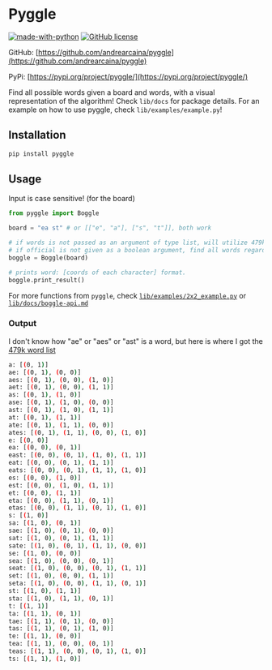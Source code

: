# Pyggle

[![made-with-python](https://img.shields.io/badge/Made%20with-Python-1f425f.svg)](https://www.python.org/) [![GitHub license](https://img.shields.io/github/license/Naereen/StrapDown.js.svg)](https://github.com/Naereen/StrapDown.js/blob/master/LICENSE)

GitHub: [https://github.com/andrearcaina/pyggle](https://github.com/andrearcaina/pyggle)

PyPi: [https://pypi.org/project/pyggle/](https://pypi.org/project/pyggle/)

Find all possible words given a board and words, with a visual representation of the algorithm!
Check `lib/docs` for package details. For an example on how to use pyggle, check `lib/examples/example.py`!

## Installation

```bash
pip install pyggle
```

## Usage

Input is case sensitive! (for the board)

```python
from pyggle import Boggle

board = "ea st" # or [["e", "a"], ["s", "t"]], both work

# if words is not passed as an argument of type list, will utilize 479k words (all in English)
# if official is not given as a boolean argument, find all words regardless of length
boggle = Boggle(board)

# prints word: [coords of each character] format.
boggle.print_result()
```

For more functions from `pyggle`, check [`lib/examples/2x2_example.py`](https://github.com/andrearcaina/pyggle/blob/main/lib/examples/2x2_example.py) or [`lib/docs/boggle-api.md`](https://github.com/andrearcaina/pyggle/blob/main/lib/docs/boggle-api.md)

### Output

I don't know how "ae" or "aes" or "ast" is a word, but here is where I got the [479k word list](https://github.com/dwyl/english-words)

```bash
a: [(0, 1)]
ae: [(0, 1), (0, 0)]
aes: [(0, 1), (0, 0), (1, 0)]
aet: [(0, 1), (0, 0), (1, 1)]
as: [(0, 1), (1, 0)]
ase: [(0, 1), (1, 0), (0, 0)]
ast: [(0, 1), (1, 0), (1, 1)]
at: [(0, 1), (1, 1)]
ate: [(0, 1), (1, 1), (0, 0)]
ates: [(0, 1), (1, 1), (0, 0), (1, 0)]
e: [(0, 0)]
ea: [(0, 0), (0, 1)]
east: [(0, 0), (0, 1), (1, 0), (1, 1)]
eat: [(0, 0), (0, 1), (1, 1)]
eats: [(0, 0), (0, 1), (1, 1), (1, 0)]
es: [(0, 0), (1, 0)]
est: [(0, 0), (1, 0), (1, 1)]
et: [(0, 0), (1, 1)]
eta: [(0, 0), (1, 1), (0, 1)]
etas: [(0, 0), (1, 1), (0, 1), (1, 0)]
s: [(1, 0)]
sa: [(1, 0), (0, 1)]
sae: [(1, 0), (0, 1), (0, 0)]
sat: [(1, 0), (0, 1), (1, 1)]
sate: [(1, 0), (0, 1), (1, 1), (0, 0)]
se: [(1, 0), (0, 0)]
sea: [(1, 0), (0, 0), (0, 1)]
seat: [(1, 0), (0, 0), (0, 1), (1, 1)]
set: [(1, 0), (0, 0), (1, 1)]
seta: [(1, 0), (0, 0), (1, 1), (0, 1)]
st: [(1, 0), (1, 1)]
sta: [(1, 0), (1, 1), (0, 1)]
t: [(1, 1)]
ta: [(1, 1), (0, 1)]
tae: [(1, 1), (0, 1), (0, 0)]
tas: [(1, 1), (0, 1), (1, 0)]
te: [(1, 1), (0, 0)]
tea: [(1, 1), (0, 0), (0, 1)]
teas: [(1, 1), (0, 0), (0, 1), (1, 0)]
ts: [(1, 1), (1, 0)]
```

